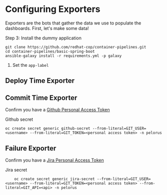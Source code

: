 # Configuring Exporters

Exporters are the bots that gather the data we use to populate the dashboards. First, let's make some data!

Step 3: Install the dummy application

    git clone https://github.com/redhat-cop/container-pipelines.git
    cd container-pipelines/basic-spring-boot
    ansible-galaxy install -r requirements.yml -p galaxy
    

1. Set the `app-label`

## Deploy Time Exporter



## Commit Time Exporter

Confirm you have a [Github Personal Access Token](https://help.github.com/en/github/authenticating-to-github/creating-a-personal-access-token-for-the-command-line)

Github secret
    
    oc create secret generic github-secret --from-literal=GIT_USER=<username> --from-literal=GIT_TOKEN=<personal access token> -n pelorus



## Failure Exporter

Confirm you have a [Jira Personal Access Token](https://confluence.atlassian.com/bitbucketserver/personal-access-tokens-939515499.html)

Jira secret

        oc create secret generic jira-secret --from-literal=GIT_USER=<username> --from-literal=GIT_TOKEN=<personal access token> --from-literal=GIT_API=<api> -n pelorus